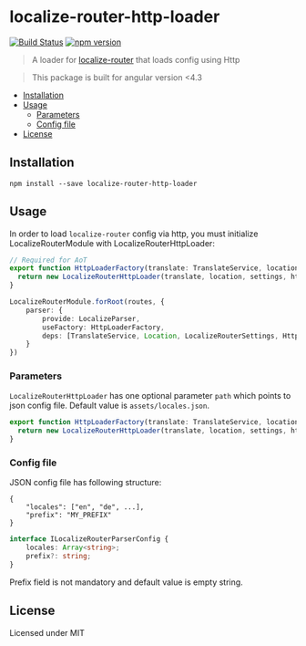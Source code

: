 # localize-router-http-loader
[![Build Status](https://travis-ci.org/Greentube/localize-router-http-loader.svg?branch=master)](https://travis-ci.org/Greentube/localize-router-http-loader)
[![npm version](https://img.shields.io/npm/v/localize-router-http-loader.svg)](https://www.npmjs.com/package/localize-router-http-loader)
> A loader for [localize-router](https://github.com/Greentube/localize-router) that loads config using Http

> This package is built for angular version <4.3

- [Installation](#installation)
- [Usage](#usage)
  - [Parameters](#parameters)
  - [Config file](#config-file)
- [License](#license)

## Installation

```
npm install --save localize-router-http-loader
```

## Usage

In order to load `localize-router` config via http, you must initialize LocalizeRouterModule with LocalizeRouterHttpLoader:

```ts
// Required for AoT
export function HttpLoaderFactory(translate: TranslateService, location: Location, settings: LocalizeRouterSettings, http: Http) {
  return new LocalizeRouterHttpLoader(translate, location, settings, http);
}

LocalizeRouterModule.forRoot(routes, {
    parser: {
        provide: LocalizeParser,
        useFactory: HttpLoaderFactory,
        deps: [TranslateService, Location, LocalizeRouterSettings, Http]
    }
})
```

### Parameters

`LocalizeRouterHttpLoader` has one optional parameter `path` which points to json config file. Default value is `assets/locales.json`.

```ts
export function HttpLoaderFactory(translate: TranslateService, location: Location, settings: LocalizeRouterSettings, http: Http) {
  return new LocalizeRouterHttpLoader(translate, location, settings, http, 'my/custom/url/to/file.json');
}
```

### Config file

JSON config file has following structure:
```
{
    "locales": ["en", "de", ...],
    "prefix": "MY_PREFIX"
}
```

```ts
interface ILocalizeRouterParserConfig {
    locales: Array<string>;
    prefix?: string;
}
```

Prefix field is not mandatory and default value is empty string.

## License
Licensed under MIT
